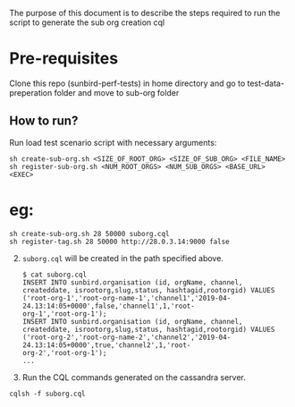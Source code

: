 The purpose of this document is to describe the steps required to run the script to generate the sub org creation cql

# Pre-requisites

Clone this repo (sunbird-perf-tests) in home directory and go to test-data-preperation folder and move to sub-org folder

## How to run?

Run load test scenario script with necessary arguments:

    sh create-sub-org.sh <SIZE_OF_ROOT_ORG> <SIZE_OF_SUB_ORG> <FILE_NAME>
    sh register-sub-org.sh <NUM_ROOT_ORGS> <NUM_SUB_ORGS> <BASE_URL> <EXEC>

# eg:

    sh create-sub-org.sh 28 50000 suborg.cql
    sh register-tag.sh 28 50000 http://28.0.3.14:9000 false
    
2. `suborg.cql` will be created in the path specified above.

    ```
    $ cat suborg.cql
    INSERT INTO sunbird.organisation (id, orgName, channel, createddate, isrootorg,slug,status, hashtagid,rootorgid) VALUES ('root-org-1','root-org-name-1','channel1','2019-04-24.13:14:05+0000',false,'channel1',1,'root-
    org-1','root-org-1');
    INSERT INTO sunbird.organisation (id, orgName, channel, createddate, isrootorg,slug,status, hashtagid,rootorgid) VALUES ('root-org-2','root-org-name-2','channel2','2019-04-24.13:14:05+0000',true,'channel2',1,'root-
    org-2','root-org-1');
    ...
    ```
3. Run the CQL commands generated on the cassandra server.

```
cqlsh -f suborg.cql
```
